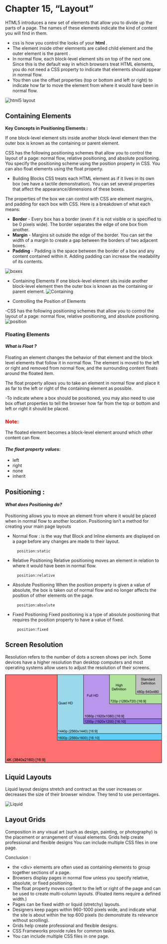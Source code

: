 # Chapter 15, “Layout”

HTML5 introduces a new set of elements that allow you to divide up the
parts of a page. The names of these elements indicate the kind of content
you will find in them.

- css is how you control the looks of your **html** .
- The element inside other elemnents are called child element and the outer element is the parent .
- In normal flow, each block-level element sits on top of the next
one. Since this is the default
way in which browsers treat
HTML elements, you do not
need a CSS property to indicate
that elements should appear
in normal flow.
- You then use the offset 
properties (top or bottom and
left or right) to indicate how
far to move the element from
where it would have been in
normal flow.

![html5 layout](https://mobile.developer.com/imagesvr_ce/3977/Figure01.png)


## Containing Elements

**Key Concepts in Positioning Elements :**

If one block-level element sits inside another block-level element then the outer box is known as the containing or parent element.

CSS has the following positioning schemes that allow you to control the layout of a page: normal flow, relative positioning, and absolute positioning. You specify the positioning scheme using the position property in CSS. You can also float elements using the float property.

- Building Blocks
CSS treats each HTML element as if it lives in its own box (we have a tactile demonstration). You can set several properties that affect the appearance/dimensions of these boxes.

The properties of the box we can control with CSS are element margins, and padding for each box with CSS. Here is a breakdown of what each means:

- **Border** - Every box has a border (even if it is not visible or is specified to be 0 pixels wide). The border separates the edge of one box from another.
- **Margin** - Margins sit outside the edge of the border. You can set the width of a margin to create a gap between the borders of two adjacent boxes.
- **Padding** - Padding is the space between the border of a box and any content contained within it. Adding padding can increase the readability of its contents.

![boxes](https://thecustomizewindows.com/wp-content/uploads/2015/05/figure-vs-img-Tag-in-HMTL5-WordPress-Posts.png)

* Containing Elements
If one block-level element sits inside another block-level element then the outer box is known as the containing or parent element.
![Containing](https://www.learnpick.in/userfiles/resources_conversion_files/presentation_html_1496646237_82537-10.jpg)

* Controlling the Position of Elements

-CSS has the following positioning schemes that allow you to control the layout of a page: normal flow, relative positioning, and absolute positioning.
![position](Images/10.png)
### Floating Elements

 #### ***What is Float ?***

Floating an element changes the behavior of that element and the block level elements that follow it in normal flow. The element is moved to the left or right and removed from normal flow, and the surrounding content floats around the floated item.

 The float property allows you to take an element in normal flow and place it as far to the left or right of the containing element as possible.

 -To indicate where a box should be positioned, you may also need to use box offset properties to tell the browser how far from the top or bottom and left or right it should be placed.

<h3 style="color:red;">Note:</h3>
The floated element becomes a block-level element around which other
content can flow.

#### ***The float property values:***

- left 
- right 
- none 
- inherit  


## Positioning :

#### ***What does Positioning do?***


Positioning allows you to move an element from where it would be placed when in normal flow to another location. Positioning isn’t a method for creating your main page layouts

- Normal flow :
is the way that Block and Inline elements are displayed on a page before any changes are made to their layout.

        position:static

- Relative Positioning 
Relative positioning moves an element in relation to where it would have been in normal flow.


        
        position:relative

- Absolute Positioning 
When the position property is given a value of absolute, the box is taken out of normal flow and no longer affects the position of other elements on the page.

     
        position:absolute

- Fixed Positioning 
Fixed positioning is a type of absolute positioning that requires the position property to have a value of fixed.


        position:fixed

## Screen Resolution
Resolution refers to the number of dots a screen shows per inch. Some
devices have a higher resolution than desktop computers and most
operating systems allow users to adjust the resolution of their screens.

![Screen Resolution](./img/Resolutions.png)

## Liquid Layouts
Liquid layout designs stretch and contract as the user increases or decreases the size of their browser window. They tend to use percentages.

![Liquid](https://helpx.adobe.com/content/dam/help/en/indesign/using/alternate-layouts-liquid-layouts/_jcr_content/main-pars/image/adaptive_layout_workflow.png)

## Layout Grids
Composition in any visual art (such as design, painting, or photography) is the placement or arrangement of visual elements. Grids help create professional and flexible designs You can include multiple CSS files in one page.

Conclusion :
- the <div\> elements are often used as containing elements to group together sections of a page.
- Browsers display pages in normal flow unless you specify relative, absolute, or fixed positioning.
- The float property moves content to the left or right of the page and can be used to create multi-column layouts. (Floated items require a defined width.)
- Pages can be fixed width or liquid (stretchy) layouts.
- Designers keep pages within 960-1000 pixels wide, and indicate what the site is about within the top 600 pixels (to demonstrate its relevance without scrolling).
- Grids help create professional and flexible designs.
- CSS Frameworks provide rules for common tasks.
- You can include multiple CSS files in one page.